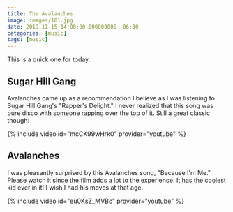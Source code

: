 ```yaml
---
title: The Avalanches
image: images/181.jpg
date: 2019-11-15 14:00:00.000000000 -06:00
categories: [music]
tags: [music]
---
```


This is a quick one for today.

## Sugar Hill Gang
Avalanches came up as a recommendation I believe as I was listening to Sugar Hill Gang's "Rapper's Delight." I never realized that this song was pure disco with someone rapping over the top of it. Still a great classic though:

{% include video id="mcCK99wHrk0" provider="youtube" %}

## Avalanches
I was pleasantly surprised by this Avalanches song, "Because I'm Me." Please watch it since the film adds a lot to the experience. It has the coolest kid ever in it! I wish I had his moves at that age.

{% include video id="eu0KsZ_MVBc" provider="youtube" %}

